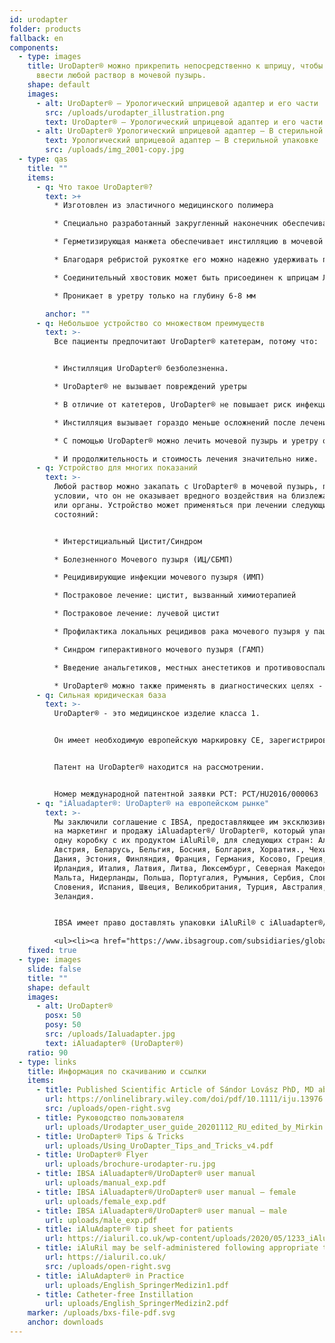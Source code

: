 ```yaml
---
id: urodapter
folder: products
fallback: en
components:
  - type: images
    title: UroDapter® можно прикрепить непосредственно к шприцу, чтобы можно было
      ввести любой раствор в мочевой пузырь.
    shape: default
    images:
      - alt: UroDapter® – Урологический шприцевой адаптер и его части
        src: /uploads/urodapter_illustration.png
        text: UroDapter® – Урологический шприцевой адаптер и его части
      - alt: UroDapter® Урологический шприцевой адаптер – В стерильной упаковке
        text: Урологический шприцевой адаптер – В стерильной упаковке
        src: /uploads/img_2001-copy.jpg
  - type: qas
    title: ""
    items:
      - q: Что такое UroDapter®?
        text: >+
          * Изготовлен из эластичного медицинского полимера

          * Специально разработанный закругленный наконечник обеспечивает легкий доступ к наружному отверстию уретры

          * Герметизирующая манжета обеспечивает инстилляцию в мочевой пузырь без утечек

          * Благодаря ребристой рукоятке его можно надежно удерживать при установке

          * Соединительный хвостовик может быть присоединен к шприцам Луер слип и Луер Лок

          * Проникает в уретру только на глубину 6-8 мм

        anchor: ""
      - q: Небольшое устройство со множеством преимуществ
        text: >-
          Все пациенты предпочитают UroDapter® катетерам, потому что:


          * Инстилляция UroDapter® безболезненна.

          * UroDapter® не вызывает повреждений уретры

          * В отличие от катетеров, UroDapter® не повышает риск инфекций мочевыводящих путей

          * Инстилляция вызывает гораздо меньше осложнений после лечения

          * С помощью UroDapter® можно лечить мочевой пузырь и уретру одновременно,

          * И продолжительность и стоимость лечения значительно ниже.
      - q: Устройство для многих показаний
        text: >-
          Любой раствор можно закапать с UroDapter® в мочевой пузырь, при
          условии, что он не оказывает вредного воздействия на близлежащие ткани
          или органы. Устройство может применяться при лечении следующих
          состояний:


          * Интерстициальный Цистит/Синдром

          * Болезненного Мочевого пузыря (ИЦ/СБМП)

          * Рецидивирующие инфекции мочевого пузыря (ИМП)

          * Постраковое лечение: цистит, вызванный химиотерапией

          * Постраковое лечение: лучевой цистит

          * Профилактика локальных рецидивов рака мочевого пузыря у пациенток женского пола

          * Синдром гиперактивного мочевого пузыря (ГАМП)

          * Введение анальгетиков, местных анестетиков и противовоспалительных средств по любым показаниям

          * UroDapter® можно также применять в диагностических целях - например, ретроградная уретрография, фистулография
      - q: Сильная юридическая база
        text: >-
          UroDapter® - это медицинское изделие класса 1.


          Он имеет необходимую европейскую маркировку CE, зарегистрирован Управлением по санитарному надзору за качеством пищевых продуктов и медикаментов США (FDA) и имеет сильную защиту прав интеллектуальной собственности во многих странах.


          Патент на UroDapter® находится на рассмотрении.


          Номер международной патентной заявки PCT: PCT/HU2016/000063
      - q: "iAluadapter®: UroDapter® на европейском рынке"
        text: >-
          Мы заключили соглашение с IBSA, предоставляющее им эксклюзивные права
          на маркетинг и продажу iAluadapter®/ UroDapter®, который упакован в
          одну коробку с их продуктом iAluRil®, для следующих стран: Албания,
          Австрия, Беларусь, Бельгия, Босния, Болгария, Хорватия., Чехия, Кипр,
          Дания, Эстония, Финляндия, Франция, Германия, Косово, Греция, Венгрия,
          Ирландия, Италия, Латвия, Литва, Люксембург, Северная Македония,
          Мальта, Нидерланды, Польша, Португалия, Румыния, Сербия, Словакия,
          Словения, Испания, Швеция, Великобритания, Турция, Австралия, Новая
          Зеландия.


          IBSA имеет право доставлять упаковки iAluRil® с iAluadapter®/UroDapter® и/или адаптер как отдельный продукт на неисключительной основе в следующие страны: Украина, Россия, Бахрейн, Оман, Кувейт, Катар, Саудовская Аравия, Объединенные Арабские Эмираты, Египет, Алжир, Иордания, Палестина, Ливан, Ирак, Ливия, Марокко, Тунис, Израиль, Иран, Южная Корея, Индонезия, Китай, Сингапур, Тайвань, Туркменистан, Малайзия, Колумбия, Аргентина, Барбадос, Боливия, Бразилия, Чили, Коста-Рика, Доминиканская Республика, Эквадор, Сальвадор, Гватемала, Гондурас, Мексика, Никарагуа, Панама, Парагвай, Перу, Венесуэла, Нигерия, Кения, Габон и Гана.

          <ul><li><a href="https://www.ibsagroup.com/subsidiaries/global-network.html" rel="noopener" target="_blank">IBSA Global Network</a></li></ul>
    fixed: true
  - type: images
    slide: false
    title: ""
    shape: default
    images:
      - alt: UroDapter®
        posx: 50
        posy: 50
        src: /uploads/Ialuadapter.jpg
        text: iAluadapter® (UroDapter®)
    ratio: 90
  - type: links
    title: Информация по скачиванию и ссылки
    items:
      - title: Published Scientific Article of Sándor Lovász PhD, MD about UroDapter
        url: https://onlinelibrary.wiley.com/doi/pdf/10.1111/iju.13976
        src: /uploads/open-right.svg
      - title: Руководство пользователя
        url: uploads/Urodapter_user_guide_20201112_RU_edited_by_Mirkin.pdf
      - title: UroDapter® Tips & Tricks
        url: uploads/Using_UroDapter_Tips_and_Tricks_v4.pdf
      - title: UroDapter® Flyer
        url: uploads/brochure-urodapter-ru.jpg
      - title: IBSA iAluadapter®/UroDapter® user manual
        url: uploads/manual_exp.pdf
      - title: IBSA iAluadapter®/UroDapter® user manual – female
        url: uploads/female_exp.pdf
      - title: IBSA iAluadapter®/UroDapter® user manual – male
        url: uploads/male_exp.pdf
      - title: iAluAdapter® tip sheet for patients
        url: https://ialuril.co.uk/wp-content/uploads/2020/05/1233_iAluradapterTipSheetPatients_St03.pdf
      - title: iAluRil may be self-administered following appropriate training
        url: https://ialuril.co.uk/
        src: /uploads/open-right.svg
      - title: iAluAdapter® in Practice
        url: uploads/English_SpringerMedizin1.pdf
      - title: Catheter-free Instillation
        url: uploads/English_SpringerMedizin2.pdf
    marker: /uploads/bxs-file-pdf.svg
    anchor: downloads
---
```

